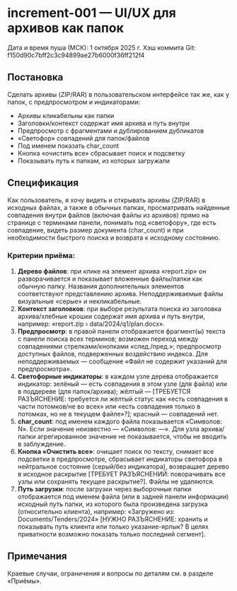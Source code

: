 # increment-001 — UI/UX для архивов как папок

Дата и время пуша (МСК): 1 октября 2025 г.
Хэш коммита Git: f150d90c7bff2c3c94899ae27b6000f36ff212f4

## Постановка
Сделать архивы (ZIP/RAR) в пользовательском интерфейсе так же, как у папок, с предпросмотром и индикаторами:

- Архивы кликабельны как папки
- Заголовки/контекст содержат имя архива и путь внутри
- Предпросмотр с фрагментами и дублированием дубликатов
- «Светофор» совпадений для папок/файлов
- Под именем показать char_count
- Кнопка «очистить все» сбрасывает поиск и подсветку
- Показывать путь к папкам, из которых загружали

## Спецификация
Как пользователь, я хочу видеть и открывать архивы (ZIP/RAR) в исходных файлах, а также в обычных папках, просматривать найденные совпадения внутри файлов (включая файлы из архивов) прямо на странице с терминами панели, понимать под «светофору», где есть совпадение, видеть размер документа (char_count) и при необходимости быстрого поиска и возврата к исходному состоянию.

### Критерии приёма:

1. **Дерево файлов**: при клике на элемент архива «report.zip» он разворачивается и показывает вложенные файлы/папки как обычную папку. Названия дополнительных элементов соответствуют представлению архива. Неподдерживаемые файлы визуальные «серые» и некликабельные.
2. **Контекст заголовков**: при выборе результата поиска из заголовка архива/хлебные крошки содержат имя архива и путь внутри, например: «report.zip › data/2024/q1/plan.docx».
3. **Предпросмотр**: в правой панели отображается фрагмент(ы) текста с панели поиска всех терминов; возможен переход между совпадениями стрелками/кнопками «след./пред.»; предпросмотр доступных файлов, подверженных воздействию индекса. Для неподдерживаемых — сообщение «Файл не содержит указаний для предпросмотра».
4. **Светофорные индикаторы**: в каждом узле дерева отображается индикатор: зелёный — есть совпадения в этом узле (для файла) или в поддереве (для папок/архива); жёлтый — [ТРЕБУЕТСЯ РАЗЪЯСНЕНИЕ: требуется ли жёлтый статус как «есть совпадения в части потомков/не во всех» или «есть совпадения только в потомках, но не в текущем файле»?]; красный — совпадений нет.
5. **char_count**: под именем каждого файла показывается «Символов: N». Если значение неизвестно — «Символов: —». Для узла архива/папки агрегированное значение не показывается, чтобы не вводить в заблуждение.
6. **Кнопка «Очистить все»**: очищает поиск по тексту, снимает все подсветки в предпросмотре, сбрасывает индикаторы светофора в нейтральное состояние (серый/без индикатора), возвращает дерево в исходное раскрытие [ТРЕБУЕТ РАЗЪЯСНЕНИЙ: поворачивать все узлы или сохранять текущее раскрытие?]. Файлы не удаляются.
7. **Путь загрузки**: после загрузки через выборочные папки отображается под именем файла (или в задней панели информации) исходный путь папки, из которого была произведена загрузка (относительно клиента), например: «Загружено из: Documents/Tenders/2024» [НУЖНО РАЗЪЯСНЕНИЕ: хранить и показывать путь клиента или только указание-ярлык? В целях приватности возможно показать только последний сегмент].

## Примечания
Краевые случаи, ограничения и вопросы по деталям см. в разделе «Приёмы».
